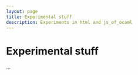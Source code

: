 ```yaml
---
layout: page
title: Experimental stuff
description: Experiments in html and js_of_ocaml
---
```


# Experimental stuff

...
